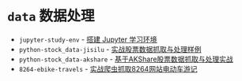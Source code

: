 # `data` 数据处理

- `jupyter-study-env` - [搭建 Jupyter 学习环境](./jupyter-study-env/README.md)
- `python-stock_data-jisilu` - [实战股票数据抓取与处理样例](./python-stock_data-jisilu/README.md)
- `python-stock_data-akshare` - [基于AKShare股票数据抓取与处理实战](./python-stock_data-akshare/README.md)
- `8264-ebike-travels` - [实战爬虫抓取8264网站电动车游记](./8264-ebike-travels/README.md)

